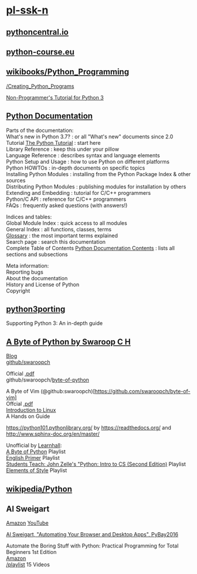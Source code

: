 # [pl-ssk-n](README.md)

## [pythoncentral.io](https://www.pythoncentral.io/)

## [python-course.eu](https://www.python-course.eu/)

## [wikibooks/Python_Programming](https://en.wikibooks.org/wiki/Python_Programming)

 [/Creating_Python_Programs](https://en.wikibooks.org/wiki/Python_Programming/Creating_Python_Programs)

 [Non-Programmer's Tutorial for Python 3](https://en.wikibooks.org/wiki/Non-Programmer%27s_Tutorial_for_Python_3)
## [Python Documentation](https://docs.python.org/)


  
Parts of the documentation:  
What's new in Python 3.7? : or all "What's new" documents since 2.0  
Tutorial [The Python Tutorial](https://docs.python.org/tutorial/index.html) : start here  
Library Reference : keep this under your pillow  
Language Reference : describes syntax and language elements  
Python Setup and Usage : how to use Python on different platforms  
Python HOWTOs : in-depth documents on specific topics  
Installing Python Modules : installing from the Python Package Index & other sources  
Distributing Python Modules : publishing modules for installation by others  
Extending and Embedding : tutorial for C/C++ programmers  
Python/C API : reference for C/C++ programmers  
FAQs : frequently asked questions (with answers!)  

Indices and tables:  
Global Module Index : quick access to all modules  
General Index : all functions, classes, terms  
[Glossary](https://docs.python.org/glossary.html) : the most important terms explained  
Search page : search this documentation  
Complete Table of Contents [Python Documentation Contents](https://docs.python.org/contents.html) : lists all sections and subsections  

Meta information:  
Reporting bugs  
About the documentation  
History and License of Python  
Copyright  

## [python3porting](http://python3porting.com)
Supporting Python 3: An in-depth guide

## [A Byte of Python by Swaroop C H](https://python.swaroopch.com/)
[Blog](https://swaroopch.com/)  
[github/swaroopch](https://github.com/swaroopch)  

Official [.pdf](https://legacy.gitbook.com/book/swaroopch/byte-of-python/details)  
github/swaroopch/[byte-of-python](https://github.com/swaroopch/byte-of-python)  

A Byte of Vim (@github:swaroopch)[https://github.com/swaroopch/byte-of-vim]  
Offcial [.pdf](https://legacy.gitbook.com/download/pdf/book/swaroopch/byte-of-vim/details)  
[Introduction to Linux](http://tldp.org/LDP/intro-linux/html/index.html)  
A Hands on Guide  


https://python101.pythonlibrary.org/
by https://readthedocs.org/
and http://www.sphinx-doc.org/en/master/




Unofficial by [Learnhall](https://www.youtube.com/channel/UCiWi_eloIEWJwz4iqYDh6SQ):  
[A Byte of Python](https://www.youtube.com/playlist?list=PLfgdZqI9ksaj6f49m9rPw2m1sT97MECDh) Playlist  
[English Primer](https://www.youtube.com/watch?v=epEbUA6kWoc&list=PLfgdZqI9ksahRhb80s44Jud5qMyBseHSZ) Playlist  
[Students Teach: John Zelle's "Python: Intro to CS (Second Edition)](https://www.youtube.com/playlist?list=PLfgdZqI9ksajpCLbiC9uoqt9-lVsr6zBU) Playlist    
[Elements of Style](https://www.learnhall.com/course?courseid=elements-of-style) Playlist  


## [wikipedia/Python](https://en.wikipedia.org/wiki/Python_(programming_language))



## Al Sweigart
[Amazon](https://www.amazon.com/Al-Sweigart/e/B007716TEG/ref=dp_byline_cont_book_1)
[YouTube](https://www.youtube.com/user/Albert10110/playlists)  

[Al Sweigart, "Automating Your Browser and Desktop Apps", PyBay2016](https://www.youtube.com/watch?v=dZLyfbSQPXI)  

Automate the Boring Stuff with Python: Practical Programming for Total Beginners 1st Edition  
[Amazon](https://www.amazon.com/gp/product/1593275994/ref=as_li_qf_sp_asin_il_tl?ie=UTF8&tag=playwithpyth-20&camp=1789&creative=9325&linkCode=as2&creativeASIN=1593275994&linkId=8a8e0ae7d1b277b2352cb8006ba5de09)  
[/playlist](https://www.youtube.com/playlist?list=PL0-84-yl1fUnRuXGFe_F7qSH1LEnn9LkW) 15 Videos  


